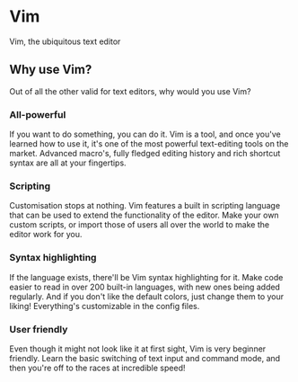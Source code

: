 # Vim
Vim, the ubiquitous text editor
## Why use Vim?
Out of all the other valid for text editors, why would you use Vim?
### All-powerful
If you want to do something, you can do it. Vim is a tool, and once you've learned how to use it, it's one of the most powerful text-editing tools on the market. Advanced macro's, fully fledged editing history and rich shortcut syntax are all at your fingertips.
### Scripting
Customisation stops at nothing. Vim features a built in scripting language that can be used to extend the functionality of the editor. Make your own custom scripts, or import those of users all over the world to make the editor work for you.
### Syntax highlighting
If the language exists, there'll be Vim syntax highlighting for it. Make code easier to read in over 200 built-in languages, with new ones being added regularly.
And if you don't like the default colors, just change them to your liking! Everything's customizable in the config files.
### User friendly
Even though it might not look like it at first sight, Vim is very beginner friendly. Learn the basic switching of text input and command mode, and then you're off to the races at incredible speed!